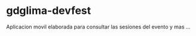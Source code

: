 gdglima-devfest
===============

Aplicacion movil elaborada para consultar las sesiones del evento y mas ...